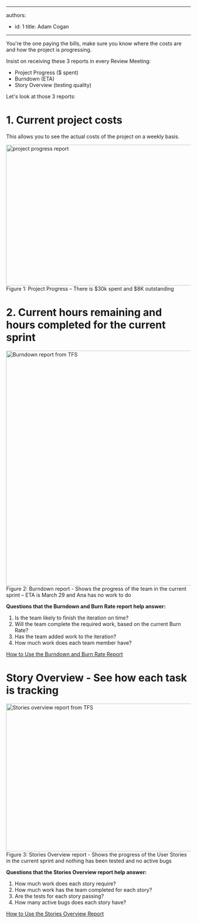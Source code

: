 

---
authors:
  - id: 1
    title: Adam Cogan
---




<span class='intro'> <p>You're the one paying the bills, make sure you know where the costs are and how the project is progressing. </p>
<p>Insist on receiving these&#160;3 reports in every Review Meeting&#58;</p> </span>

<ul><li>Project Progress ($ spent)</li>
<li>Burndown (ETA) </li>
<li>Story Overview (testing quality)</li></ul>
<p>Let's look at those&#160;3 reports&#58;</p>
<h1>1. Current project costs</h1>
<p>This allows you to see the actual costs of the project on a weekly basis.</p>
<img alt="project progress report" src="http&#58;//www.ssw.com.au/ssw/Standards/Rules/images/projectprogresscapture.JPG" width="584" height="383" style="height&#58;383px;width&#58;584px;" /> <span class="ms-rteCustom-FigureNormal">Figure 1&#58; Project Progress – There is $30k spent and&#160;$8K outstanding</span> <h1>2. Current hours remaining and hours completed for the current sprint</h1>
<img alt="Burndown report from TFS" src="http&#58;//www.ssw.com.au/ssw/Standards/Rules/images/burndown.JPG" width="640" height="639" style="height&#58;639px;" /> <span class="ms-rteCustom-FigureNormal">Figure 2&#58; Burndown report -&#160;Shows the progress of the team in the current sprint – ETA is March 29 and Ana has no work to do</span> <p><strong>Questions that the Burndown and Burn Rate report help answer&#58; </strong></p>
<ol><li>Is the team likely to finish the iteration on time? </li>
<li>Will the team complete the required work, based on the current Burn Rate? </li>
<li>Has the team added work to the iteration? </li>
<li>How much work does each team member have? </li></ol>
<p><a href="http&#58;//msdn.microsoft.com/en-us/library/dd380678%28VS.100%29.aspx">How to Use the Burndown and Burn Rate Report</a> <img title="You are now leaving SSW" src="http&#58;//www.ssw.com.au/ssw/images/external.gif" alt="" /></p>
<h1>Story Overview - See how each task is tracking</h1>
<img alt="Stories overview report from TFS" src="http&#58;//www.ssw.com.au/ssw/Standards/Rules/images/storiesOverview.JPG" width="817" height="402" style="height&#58;402px;width&#58;817px;" /> <span class="ms-rteCustom-FigureNormal">Figure 3&#58; Stories Overview report - Shows the progress of the User Stories in the current sprint and nothing has been tested and no active bugs</span> <p><strong>Questions that the Stories Overview report help&#160;answer&#58; </strong></p>
<ol><li>How much work does each story require? </li>
<li>How much work has the team completed for each story? </li>
<li>Are the tests for each story passing? </li>
<li>How many active bugs does each story have? </li></ol>
<p><a href="http&#58;//msdn.microsoft.com/en-us/library/dd380648%28VS.100%29.aspx">How to Use the Stories Overview Report</a> <img title="You are now leaving SSW" src="http&#58;//www.ssw.com.au/ssw/images/external.gif" alt="" /></p>


